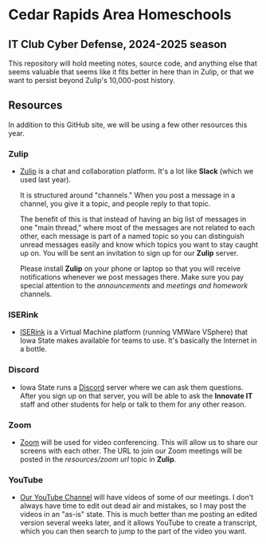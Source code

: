 <!-- Created by SQL Sith in 2024 -->

# Cedar Rapids Area Homeschools

## IT Club Cyber Defense, 2024-2025 season

This repository will hold meeting notes, source code, and anything else that seems valuable that seems like it fits better in here than in Zulip, or that we want to persist beyond Zulip's 10,000-post history.

## Resources

In addition to this GitHub site, we will be using a few other resources this year.

### Zulip

- [Zulip](https://cyberdefense.zulipchat.com) is a chat and collaboration platform. It's a lot like **Slack** (which we used last year).

  It is structured around "channels." When you post a message in a channel, you give it a topic, and people reply to that topic.

  The benefit of this is that instead of having an big list of messages in one "main thread," where most of the messages are not related to each other, each message is part of a named topic so you can distinguish unread messages easily and know which topics you want to stay caught up on. You will be sent an invitation to sign up for our **Zulip** server.

  Please install **Zulip** on your phone or laptop so that you will receive notifications whenever we post messages there. Make sure you pay special attention to the *announcements* and *meetings and homework* channels.

### ISERink

- [ISERink](https://iseage2.iseage.org) is a Virtual Machine platform (running VMWare VSphere) that Iowa State makes available for teams to use. It's basically the Internet in a bottle.

### Discord

- Iowa State runs a [Discord](https://discord.com/channels/843907386556416081/1136022052558614679) server where we can ask them questions. After you sign up on that server, you will be able to ask the **Innovate IT** staff and other students for help or talk to them for any other reason.

### Zoom

- [Zoom](https://zoom.us/download) will be used for video conferencing. This will allow us to share our screens with each other. The URL to join our Zoom meetings will be posted in the *resources/zoom url* topic in **Zulip**.

### YouTube

- [Our YouTube Channel](https://youtube.com/@cyberdefenseclub) will have videos of some of our meetings. I don't always have time to edit out dead air and mistakes, so I may post the videos in an "as-is" state. This is much better than me posting an edited version several weeks later, and it allows YouTube to create a transcript, which you can then search to jump to the part of the video you want.
